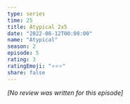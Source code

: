```yaml
---
type: series
time: 25
title: Atypical 2x5
date: "2022-08-12T00:00:00"
name: "Atypical"
season: 2
episode: 5
rating: 3
ratingEmoji: "⭐️⭐️⭐️"
share: false
---
```


_[No review was written for this episode]_
